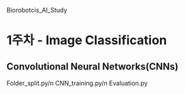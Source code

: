 Biorobotcis_AI_Study

# 1주차 - Image Classification

## Convolutional Neural Networks(CNNs)

Folder_split.py/n
CNN_training.py/n
Evaluation.py

